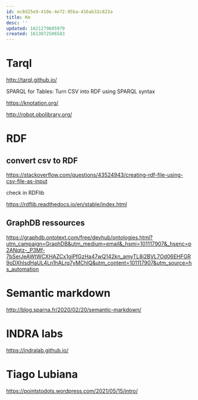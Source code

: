 ```yaml
---
id: ec8d25e9-410e-4e72-95ba-416ab32c823a
title: Km
desc: ''
updated: 1621279605979
created: 1613072506583
---
```


# Tarql

http://tarql.github.io/

SPARQL for Tables: Turn CSV into RDF using SPARQL syntax





https://knotation.org/

http://robot.obolibrary.org/


# RDF 

## convert csv to RDF 

https://stackoverflow.com/questions/43524943/creating-rdf-file-using-csv-file-as-input

check in RDFlib

https://rdflib.readthedocs.io/en/stable/index.html


## GraphDB ressources

https://graphdb.ontotext.com/free/devhub/ontologies.html?utm_campaign=GraphDB&utm_medium=email&_hsmi=101117907&_hsenc=p2ANqtz-_P3Mf-7bSerJeAWtWCXHAZCx1giPfGzHa47wQ142kn_amyTL8j2BVL7Od06EHFGR9oDXhIsdHaUL4Ln1hALrq7yMChlQ&utm_content=101117907&utm_source=hs_automation

# Semantic markdown

http://blog.sparna.fr/2020/02/20/semantic-markdown/


# INDRA labs

https://indralab.github.io/


# Tiago Lubiana

https://pointstodots.wordpress.com/2021/05/15/intro/